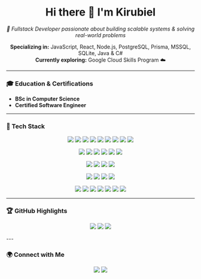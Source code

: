 <h1 align="center">Hi there 👋 I'm Kirubiel</h1>

<p align="center">
  <em>🚀 Fullstack Developer passionate about building scalable systems & solving real-world problems</em>
</p>

<p align="center">
  <strong>Specializing in:</strong> JavaScript, React, Node.js, PostgreSQL, Prisma, MSSQL, SQLite, Java & C#  
  <br/>
  <strong>Currently exploring:</strong> Google Cloud Skills Program ☁️
</p>

---

### 🎓 Education & Certifications
- **BSc in Computer Science**  
- **Certified Software Engineer** 

---

### 🔧 Tech Stack

<p align="center">
  <!-- Frontend -->
  <img src="https://img.shields.io/badge/HTML5-E34F26?style=for-the-badge&logo=html5&logoColor=white"/>
  <img src="https://img.shields.io/badge/CSS3-1572B6?style=for-the-badge&logo=css3&logoColor=white"/>
  <img src="https://img.shields.io/badge/JavaScript-F7DF1E?style=for-the-badge&logo=javascript&logoColor=black"/>
  <img src="https://img.shields.io/badge/TypeScript-3178C6?style=for-the-badge&logo=typescript&logoColor=white"/>
  <img src="https://img.shields.io/badge/React-61DAFB?style=for-the-badge&logo=react&logoColor=black"/>
  <img src="https://img.shields.io/badge/Next.js-000000?style=for-the-badge&logo=next.js&logoColor=white"/>
  <img src="https://img.shields.io/badge/TailwindCSS-06B6D4?style=for-the-badge&logo=tailwind-css&logoColor=white"/>
  <img src="https://img.shields.io/badge/Bootstrap-7952B3?style=for-the-badge&logo=bootstrap&logoColor=white"/>
  <img src="https://img.shields.io/badge/DaisyUI-ffffff?style=for-the-badge&logo=daisyui&logoColor=black"/>
</p>

<p align="center">
  <!-- Backend -->
  <img src="https://img.shields.io/badge/Node.js-339933?style=for-the-badge&logo=node.js&logoColor=white"/>
  <img src="https://img.shields.io/badge/Express.js-000000?style=for-the-badge&logo=express&logoColor=white"/>
  <img src="https://img.shields.io/badge/Java-007396?style=for-the-badge&logo=java&logoColor=white"/>
  <img src="https://img.shields.io/badge/PHP-777BB4?style=for-the-badge&logo=php&logoColor=white"/>
  <img src="https://img.shields.io/badge/C%23-239120?style=for-the-badge&logo=c-sharp&logoColor=white"/>
  <img src="https://img.shields.io/badge/JWT-000000?style=for-the-badge&logo=JSONWebTokens&logoColor=white"/>
</p>

<p align="center">
  <!-- Databases -->
  <img src="https://img.shields.io/badge/PostgreSQL-4169E1?style=for-the-badge&logo=postgresql&logoColor=white"/>
  <img src="https://img.shields.io/badge/MongoDB-47A248?style=for-the-badge&logo=mongodb&logoColor=white"/>
  <img src="https://img.shields.io/badge/MySQL-4479A1?style=for-the-badge&logo=mysql&logoColor=white"/>
  <img src="https://img.shields.io/badge/MSSQL-CC2927?style=for-the-badge&logo=microsoft-sql-server&logoColor=white"/>
</p>

<p align="center">
  <!-- Cloud & Deployment -->
  <img src="https://img.shields.io/badge/Google_Cloud-4285F4?style=for-the-badge&logo=google-cloud&logoColor=white"/>
  <img src="https://img.shields.io/badge/AWS-232F3E?style=for-the-badge&logo=amazon-aws&logoColor=white"/>
  <img src="https://img.shields.io/badge/Firebase-FFCA28?style=for-the-badge&logo=firebase&logoColor=black"/>
  <img src="https://img.shields.io/badge/Vercel-000000?style=for-the-badge&logo=vercel&logoColor=white"/>
</p>

<p align="center">
  <!-- Tools & Design -->
  <img src="https://img.shields.io/badge/Git-F05032?style=for-the-badge&logo=git&logoColor=white"/>
  <img src="https://img.shields.io/badge/Docker-2496ED?style=for-the-badge&logo=docker&logoColor=white"/>
  <img src="https://img.shields.io/badge/Figma-F24E1E?style=for-the-badge&logo=figma&logoColor=white"/>
  <img src="https://img.shields.io/badge/Photoshop-31A8FF?style=for-the-badge&logo=adobe-photoshop&logoColor=white"/>
  <img src="https://img.shields.io/badge/Illustrator-FF9A00?style=for-the-badge&logo=adobe-illustrator&logoColor=white"/>
  <img src="https://img.shields.io/badge/Postman-FF6C37?style=for-the-badge&logo=postman&logoColor=white"/>
  <img src="https://img.shields.io/badge/ESLint-4B32C3?style=for-the-badge&logo=eslint&logoColor=white"/>
</p>

---

### 🏆 GitHub Highlights
  <!-- <img src="https://streak-stats.demolab.com?user=Kirubiel-B&theme=radical"/> -->

<p align="center">
  <!-- GitHub Stats (private + public) -->
  <img src="https://github-readme-stats-eight-sigma-56.vercel.app/api?username=Kirubiel-B&show_icons=true&theme=green&count_private=true"/>
  
  <!-- Top Languages (private + public) -->
  <img src="https://github-readme-stats-eight-sigma-56.vercel.app/api/top-langs/?username=Kirubiel-B&layout=compact&theme=radical&count_private=true"/>
  
  <!-- GitHub Streak (private + public via self-hosted) -->
  <img src="https://streak-stats.demolab.com?user=Kirubiel-B&theme=radical"/>

</p>
---

### 🌍 Connect with Me
<p align="center">
  <a href="https://github.com/Kirubiel-B"><img src="https://img.shields.io/badge/GitHub-181717?style=for-the-badge&logo=github&logoColor=white"/></a>
  <a href="https://www.linkedin.com/in/kirubiel-beza/"><img src="https://img.shields.io/badge/LinkedIn-0A66C2?style=for-the-badge&logo=linkedin&logoColor=white"/></a>
</p>
